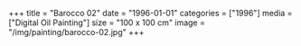 +++
title = "Barocco 02"
date = "1996-01-01"
categories = ["1996"]
media = ["Digital Oil Painting"]
size = "100 x 100 cm"
image = "/img/painting/barocco-02.jpg"
+++
